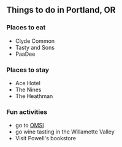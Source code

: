 ## Things to do in Portland, OR

### Places to eat
- Clyde Common
- Tasty and Sons
- PaaDee

### Places to stay
- Ace Hotel
- The Nines
- The Heathman

### Fun activities
- go to [OMSI](http://www.omsi.edu/)
- go wine tasting in the Willamette Valley
- Visit Powell's bookstore
